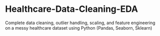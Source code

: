 # Healthcare-Data-Cleaning-EDA
Complete data cleaning, outlier handling, scaling, and feature engineering on a messy healthcare dataset using Python (Pandas, Seaborn, Sklearn)
